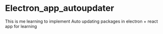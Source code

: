 # Electron_app_autoupdater
This is me learning to implement Auto updating packages in electron + react app for learning 
